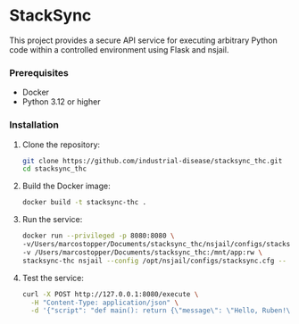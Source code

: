# StackSync

This project provides a secure API service for executing arbitrary Python code within a controlled environment using Flask and nsjail.


### Prerequisites

- Docker
- Python 3.12 or higher

### Installation

1. Clone the repository:
   ```bash
   git clone https://github.com/industrial-disease/stacksync_thc.git
   cd stacksync_thc
2. Build the Docker image:
   ```bash
   docker build -t stacksync-thc .
3. Run the service:
   ```bash
   docker run --privileged -p 8080:8080 \
   -v/Users/marcostopper/Documents/stacksync_thc/nsjail/configs/stacksync.cfg:/opt/nsjail/configs/stacksync.cfg \
   -v /Users/marcostopper/Documents/stacksync_thc:/mnt/app:rw \
   stacksync-thc nsjail --config /opt/nsjail/configs/stacksync.cfg -- /usr/bin/python3    /mnt/app/stacksync_thc.py
4. Test the service:
   ```bash
   curl -X POST http://127.0.0.1:8080/execute \
     -H "Content-Type: application/json" \
     -d '{"script": "def main(): return {\"message\": \"Hello, Ruben!\"}"}'
